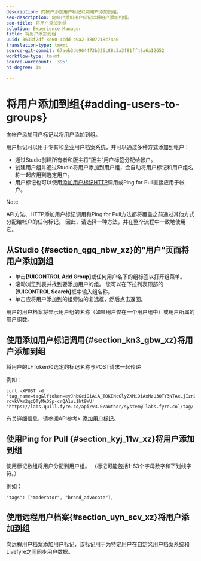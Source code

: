 ```yaml
---
description: 向帐户添加用户标记以将用户添加到组。
seo-description: 向帐户添加用户标记以将用户添加到组。
seo-title: 将用户添加到组
solution: Experience Manager
title: 将用户添加到组
uuid: 3633f2df-8d60-4cdd-b9a2-3807218c74a0
translation-type: tm+mt
source-git-commit: 67aeb3de964473b326c88c3a3f81ff48a6a12652
workflow-type: tm+mt
source-wordcount: '395'
ht-degree: 1%

---
```



# 将用户添加到组{#adding-users-to-groups}

向帐户添加用户标记以将用户添加到组。

用户标记可以用于专有和企业用户档案系统，并可以通过多种方式添加到帐户：

* 通过Studio创建所有者和版主将“版主”用户标签分配给帐户。
* 创建用户组并通过Studio将用户添加到用户组，会自动将用户标记和用户组名称一起应用到选定用户。
* 用户标记也可以使用[添加用户标记HTTP](https://api.livefyre.com/docs#add-user-tag)调用或Ping for Pull直接应用于帐户。

>[!NOTE]
>
>API方法、HTTP添加用户标记调用和Ping for Pull方法都将覆盖之前通过其他方式分配给帐户的任何标记。 因此，请选择一种方法，并在整个流程中一致地使用它。

## 从Studio {#section_qgq_nbw_xz}的“用户”页面将用户添加到组

* 单击&#x200B;**[!UICONTROL Add Group]**&#x200B;或任何用户名下的组标签以打开组菜单。
* 滚动浏览列表并找到要添加用户的组。 您可以在下拉列表顶部的&#x200B;**[!UICONTROL Search]**&#x200B;框中输入组名称。
* 单击应将用户添加到的组旁边的复选框，然后点击返回。

用户的用户档案将显示用户组的名称（如果用户仅在一个用户组中）或用户所属的用户组数。

## 使用添加用户标记调用{#section_kn3_gbw_xz}将用户添加到组

将用户的LFToken和选定的标记名称与POST请求一起传递

例如：

```
curl -XPOST -d 'tag_name=tag&lftoken=eyJhbGciOiAiA_TOKENcGlyZXMiOiAxMzU3OTY3NTAxLjIzn0.KoyXUVCavt-rdvkVXm2qzQTyMAOSp-crQA1uL1ht9WU' 'https://labs.quill.fyre.co/api/v3.0/author/system@`labs.fyre.co`/tag/'
```


有关详细信息，请参阅API参考> [添加用户标记](https://api.livefyre.com/docs/apis/by-category/user-management#operation=urn:livefyre:apis:quill:operations:api:v3.0:author:tags:method=post)。

## 使用Ping for Pull {#section_kyj_11w_xz}将用户添加到组

使用标记数组将用户分配到用户组。 （标记可能包括1-63个字母数字和下划线字符。）

例如：

```
"tags": ["moderator", "brand_advocate"],
```

## 使用远程用户档案{#section_uyn_scv_xz}将用户添加到组

向远程用户档案添加用户标记，该标记用于为特定用户在自定义用户档案系统和Livefyre之间同步用户数据。
